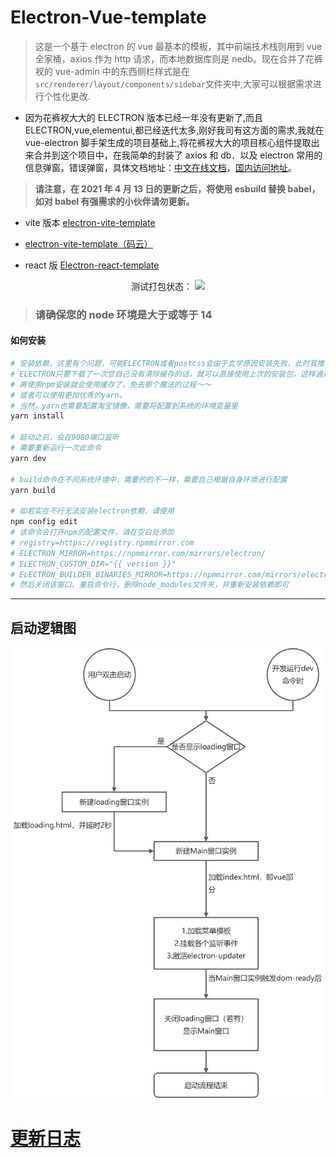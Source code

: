 # Electron-Vue-template

> 这是一个基于 electron 的 vue 最基本的模板，其中前端技术栈则用到 vue 全家桶，axios 作为 http 请求，而本地数据库则是 nedb。现在合并了花裤衩的 vue-admin 中的东西侧栏样式是在`src/renderer/layout/components/sidebar`文件夹中,大家可以根据需求进行个性化更改.

- 因为花裤衩大大的 ELECTRON 版本已经一年没有更新了,而且 ELECTRON,vue,elementui,都已经迭代太多,刚好我司有这方面的需求,我就在 vue-electron 脚手架生成的项目基础上,将花裤衩大大的项目核心组件提取出来合并到这个项目中，在我简单的封装了 axios 和 db．以及 electron 常用的信息弹窗，错误弹窗，具体文档地址：[中文在线文档](https://umbrella22.github.io/electron-vue-template-doc/)，[国内访问地址](https://zh-sky.gitee.io/electron-vue-template-doc/)。

> **请注意，在 2021 年 4 月 13 日的更新之后，将使用 esbuild 替换 babel，如对 babel 有强需求的小伙伴请勿更新。**

- vite 版本 [electron-vite-template](https://github.com/umbrella22/electron-vite-template)

- [electron-vite-template（码云）](https://gitee.com/Zh-Sky/electron-vite-template)

- react 版 [Electron-react-template](https://github.com/umbrella22/electron-react-template)

<div align="center" >
  <span>测试打包状态：</span>
  <a href="https://github.com/umbrella22/electron-vue-template">
    <img src="https://github.com/umbrella22/electron-vue-template/actions/workflows/build-test.yml/badge.svg">
  </a>
</div>

> ### **请确保您的 node 环境是大于或等于 14**

#### 如何安装

``` bash
# 安装依赖，这里有个问题，可能ELECTRON或者postcss会由于玄学原因安装失败，此时我推荐使用cnpm安装依赖然后！删除那个node_modules包，重新npm i，这样做的原因是
# ELECTRON只要下载了一次您自己没有清除缓存的话，就可以直接使用上次的安装包，这样通过cnpm安装完成之后，一定！要删除一次依赖包！一定哦！
# 再使用npm安装就会使用缓存了，免去那个魔法的过程～～
# 或者可以使用更加优秀的yarn。
# 当然，yarn也需要配置淘宝镜像，需要将配置到系统的环境变量里
yarn install

# 启动之后，会在9080端口监听
# 需要重新运行一次此命令
yarn dev

# build命令在不同系统环境中，需要的的不一样，需要自己根据自身环境进行配置
yarn build

# 如若实在不行无法安装electron依赖，请使用
npm config edit
# 该命令会打开npm的配置文件，请在空白处添加
# registry=https://registry.npmmirror.com
# ELECTRON_MIRROR=https://npmmirror.com/mirrors/electron/
# ELECTRON_CUSTOM_DIR="{{ version }}"
# ELECTRON_BUILDER_BINARIES_MIRROR=https://npmmirror.com/mirrors/electron-builder-binaries/
# 然后关闭该窗口，重启命令行，删除node_modules文件夹，并重新安装依赖即可

```

---
## 启动逻辑图
<img src="启动逻辑图.jpg">


# [更新日志](CHANGELOG.md)
